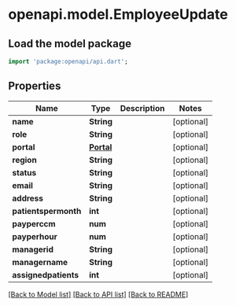 # openapi.model.EmployeeUpdate

## Load the model package
```dart
import 'package:openapi/api.dart';
```

## Properties
Name | Type | Description | Notes
------------ | ------------- | ------------- | -------------
**name** | **String** |  | [optional] 
**role** | **String** |  | [optional] 
**portal** | [**Portal**](Portal.md) |  | [optional] 
**region** | **String** |  | [optional] 
**status** | **String** |  | [optional] 
**email** | **String** |  | [optional] 
**address** | **String** |  | [optional] 
**patientspermonth** | **int** |  | [optional] 
**payperccm** | **num** |  | [optional] 
**payperhour** | **num** |  | [optional] 
**managerid** | **String** |  | [optional] 
**managername** | **String** |  | [optional] 
**assignedpatients** | **int** |  | [optional] 

[[Back to Model list]](../README.md#documentation-for-models) [[Back to API list]](../README.md#documentation-for-api-endpoints) [[Back to README]](../README.md)


